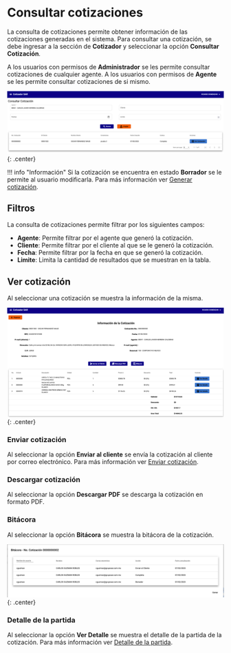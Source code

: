 # Consultar cotizaciones

La consulta de cotizaciones permite obtener información de las cotizaciones generadas en el sistema. Para consultar una cotización, se debe ingresar a la sección de **Cotizador** y seleccionar la opción **Consultar Cotización**.

A los usuarios con permisos de **Administrador** se les permite consultar cotizaciones de cualquier agente. A los usuarios con permisos de **Agente** se les permite consultar cotizaciones de si mismo.

![Consultar cotización](./../assets/images/consultar-cotizacion.png){: .center}

!!! info "Información"
    Si la cotización se encuentra en estado **Borrador** se le permite al usuario modificarla. Para más información ver [Generar cotización](./generar.md#paso-5-revision).

## Filtros

La consulta de cotizaciones permite filtrar por los siguientes campos:

- **Agente**: Permite filtrar por el agente que generó la cotización.
- **Cliente**: Permite filtrar por el cliente al que se le generó la cotización.
- **Fecha**: Permite filtrar por la fecha en que se generó la cotización.
- **Limite**: Limita la cantidad de resultados que se muestran en la tabla.

## Ver cotización

Al seleccionar una cotización se muestra la información de la misma.

![Ver cotización](./../assets/images/ver-cotizacion.png){: .center}

### Enviar cotización

Al seleccionar la opción **Enviar al cliente** se envía la cotización al cliente por correo electrónico. Para más información ver [Enviar cotización](./generar.md#correo-electronico-de-la-cotizacion).

### Descargar cotización

Al seleccionar la opción **Descargar PDF** se descarga la cotización en formato PDF.

### Bitácora

Al seleccionar la opción **Bitácora** se muestra la bitácora de la cotización.

![Bitácora](./../assets/images/bitacora-cotizacion.png){: .center}

### Detalle de la partida

Al seleccionar la opción **Ver Detalle** se muestra el detalle de la partida de la cotización. Para más información ver [Detalle de la partida](./generar.md#detalle-de-la-partida).
